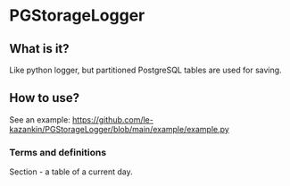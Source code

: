 # PGStorageLogger
## What is it?
Like python logger, but partitioned PostgreSQL tables are used for saving.

## How to use?
See an example: https://github.com/le-kazankin/PGStorageLogger/blob/main/example/example.py

### Terms and definitions
Section - a table of a current day.